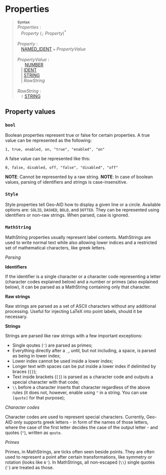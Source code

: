 # Properties

> <sup>**Syntax**</sup>\
> *Properties* :\
> &nbsp;&nbsp; *Property* (`;` *Property*)<sup>\*</sup>\
> \
> *Property* :\
> &nbsp;&nbsp; [NAMED_IDENT](identifiers.md) `=` *PropertyValue*\
> \
> *PropertyValue* :\
> &nbsp;&nbsp; &nbsp;&nbsp; [NUMBER](numbers.md)\
> &nbsp;&nbsp; | [IDENT](identifiers.md)\
> &nbsp;&nbsp; | [STRING](strings.md)\
> &nbsp;&nbsp; | *RawString*\
> \
> *RawString* :\
> &nbsp;&nbsp; `!` [STRING](string.md)

## Property values

### `bool`

Boolean properties represent true or false for certain properties. A true value can be represented as the following:

```
1, true, enabled, on, "true", "enabled", "on"
```

A false value can be represented like this:

```
0, false, disabled, off, "false", "disabled", "off"
```

**NOTE**: Cannot be represented by a raw string.
**NOTE**: In case of boolean values, parsing of identifiers and strings is case-insensitive.

### `Style`

Style properties tell Geo-AID how to display a given line or a circle. Available options are: `SOLID`, `DASHED`, `BOLD`, and `DOTTED`. They can be represented using identifiers or non-raw strings. When parsed, case is ignored.

### `MathString`

MathString properties usually represent label contents. MathStrings are used to write normal text while also allowing lower indices and a restricted set of mathematical characters, like greek letters.

*Parsing*

**Identifiers**

If the identifier is a single character or a character code representing a letter (character codes explained below) and a number or primes (also explained below), it can be parsed as a MathString containing only that character.

**Raw strings**

Raw strings are parsed as a set of ASCII characters without any additional processing. Useful for injecting LaTeX into point labels, should it be necessary.

**Strings**

Strings are parsed like raw strings with a few important exceptions:

* Single qoutes (`'`) are parsed as primes;
* Everything directly after a `_`, until, but not including, a space, is parsed as being in lower index;
* Lower index cannot be used inside a lower index;
* Longer text with spaces can be put inside a lower index if delimited by braces (`{}`);
* Text inside brackets (`[]`) is parsed as a character code and outputs a special character with that code;
* `\\` before a character inserts that character regardless of the above rules (it does not, however, enable using `"` in a string. You can use `[quote]` for that purpose);

*Character codes*

Character codes are used to represent special characters. Currently, Geo-AID only supports greek letters - in form of the names of those letters, where the case of the first letter decides the case of the output letter - and quotes (`"`), written as `qoute`.

*Primes*

Primes, in MathStrings, are ticks often seen beside points. They are often used to represent a point after certain transformations, like symmetry or rotation (looks like `A'`). In MathStrings, all non-escaped (`\\`) single quotes (`'`) are treated as those.